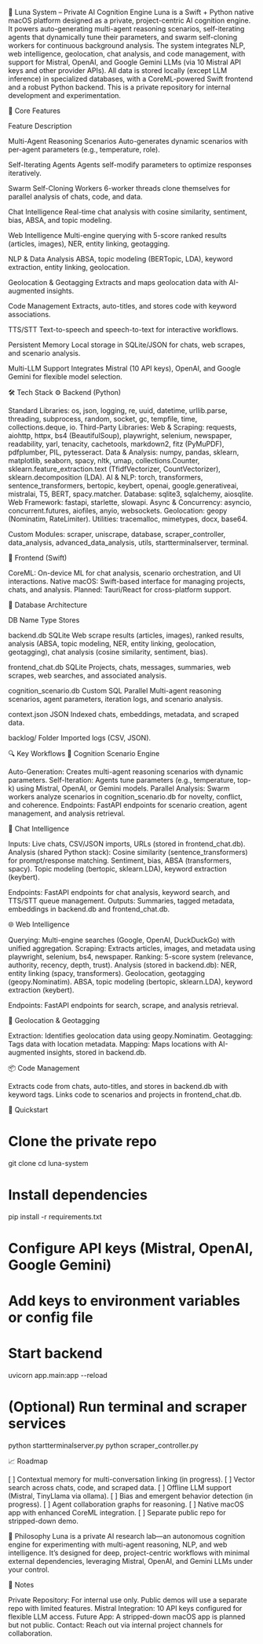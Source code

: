 🧠 Luna System – Private AI Cognition Engine
Luna is a Swift + Python native macOS platform designed as a private, project-centric AI cognition engine. It powers auto-generating multi-agent reasoning scenarios, self-iterating agents that dynamically tune their parameters, and swarm self-cloning workers for continuous background analysis. The system integrates NLP, web intelligence, geolocation, chat analysis, and code management, with support for Mistral, OpenAI, and Google Gemini LLMs (via 10 Mistral API keys and other provider APIs). All data is stored locally (except LLM inference) in specialized databases, with a CoreML-powered Swift frontend and a robust Python backend.
This is a private repository for internal development and experimentation.

🌟 Core Features



Feature
Description



Multi-Agent Reasoning Scenarios
Auto-generates dynamic scenarios with per-agent parameters (e.g., temperature, role).


Self-Iterating Agents
Agents self-modify parameters to optimize responses iteratively.


Swarm Self-Cloning Workers
6-worker threads clone themselves for parallel analysis of chats, code, and data.


Chat Intelligence
Real-time chat analysis with cosine similarity, sentiment, bias, ABSA, and topic modeling.


Web Intelligence
Multi-engine querying with 5-score ranked results (articles, images), NER, entity linking, geotagging.


NLP & Data Analysis
ABSA, topic modeling (BERTopic, LDA), keyword extraction, entity linking, geolocation.


Geolocation & Geotagging
Extracts and maps geolocation data with AI-augmented insights.


Code Management
Extracts, auto-titles, and stores code with keyword associations.


TTS/STT
Text-to-speech and speech-to-text for interactive workflows.


Persistent Memory
Local storage in SQLite/JSON for chats, web scrapes, and scenario analysis.


Multi-LLM Support
Integrates Mistral (10 API keys), OpenAI, and Google Gemini for flexible model selection.



🛠️ Tech Stack
⚙️ Backend (Python)

Standard Libraries: os, json, logging, re, uuid, datetime, urllib.parse, threading, subprocess, random, socket, gc, tempfile, time, collections.deque, io.
Third-Party Libraries:
Web & Scraping: requests, aiohttp, httpx, bs4 (BeautifulSoup), playwright, selenium, newspaper, readability, yarl, tenacity, cachetools, markdown2, fitz (PyMuPDF), pdfplumber, PIL, pytesseract.
Data & Analysis: numpy, pandas, sklearn, matplotlib, seaborn, spacy, nltk, umap, collections.Counter, sklearn.feature_extraction.text (TfidfVectorizer, CountVectorizer), sklearn.decomposition (LDA).
AI & NLP: torch, transformers, sentence_transformers, bertopic, keybert, openai, google.generativeai, mistralai, T5, BERT, spacy.matcher.
Database: sqlite3, sqlalchemy, aiosqlite.
Web Framework: fastapi, starlette, slowapi.
Async & Concurrency: asyncio, concurrent.futures, aiofiles, anyio, websockets.
Geolocation: geopy (Nominatim, RateLimiter).
Utilities: tracemalloc, mimetypes, docx, base64.


Custom Modules: scraper, uniscrape, database, scraper_controller, data_analysis, advanced_data_analysis, utils, startterminalserver, terminal.

📱 Frontend (Swift)

CoreML: On-device ML for chat analysis, scenario orchestration, and UI interactions.
Native macOS: Swift-based interface for managing projects, chats, and analysis.
Planned: Tauri/React for cross-platform support.


📁 Database Architecture



DB Name
Type
Stores



backend.db
SQLite
Web scrape results (articles, images), ranked results, analysis (ABSA, topic modeling, NER, entity linking, geolocation, geotagging), chat analysis (cosine similarity, sentiment, bias).


frontend_chat.db
SQLite
Projects, chats, messages, summaries, web scrapes, web searches, and associated analysis.


cognition_scenario.db
Custom SQL Parallel
Multi-agent reasoning scenarios, agent parameters, iteration logs, and scenario analysis.


context.json
JSON
Indexed chats, embeddings, metadata, and scraped data.


backlog/
Folder
Imported logs (CSV, JSON).



🔍 Key Workflows
🧠 Cognition Scenario Engine

Auto-Generation: Creates multi-agent reasoning scenarios with dynamic parameters.
Self-Iteration: Agents tune parameters (e.g., temperature, top-k) using Mistral, OpenAI, or Gemini models.
Parallel Analysis: Swarm workers analyze scenarios in cognition_scenario.db for novelty, conflict, and coherence.
Endpoints: FastAPI endpoints for scenario creation, agent management, and analysis retrieval.

💬 Chat Intelligence

Inputs: Live chats, CSV/JSON imports, URLs (stored in frontend_chat.db).
Analysis (shared Python stack):
Cosine similarity (sentence_transformers) for prompt/response matching.
Sentiment, bias, ABSA (transformers, spacy).
Topic modeling (bertopic, sklearn.LDA), keyword extraction (keybert).


Endpoints: FastAPI endpoints for chat analysis, keyword search, and TTS/STT queue management.
Outputs: Summaries, tagged metadata, embeddings in backend.db and frontend_chat.db.

🌐 Web Intelligence

Querying: Multi-engine searches (Google, OpenAI, DuckDuckGo) with unified aggregation.
Scraping: Extracts articles, images, and metadata using playwright, selenium, bs4, newspaper.
Ranking: 5-score system (relevance, authority, recency, depth, trust).
Analysis (stored in backend.db):
NER, entity linking (spacy, transformers).
Geolocation, geotagging (geopy.Nominatim).
ABSA, topic modeling (bertopic, sklearn.LDA), keyword extraction (keybert).


Endpoints: FastAPI endpoints for search, scrape, and analysis retrieval.

📍 Geolocation & Geotagging

Extraction: Identifies geolocation data using geopy.Nominatim.
Geotagging: Tags data with location metadata.
Mapping: Maps locations with AI-augmented insights, stored in backend.db.

📦 Code Management

Extracts code from chats, auto-titles, and stores in backend.db with keyword tags.
Links code to scenarios and projects in frontend_chat.db.


🚀 Quickstart
# Clone the private repo
git clone <private-repo-url>
cd luna-system

# Install dependencies
pip install -r requirements.txt

# Configure API keys (Mistral, OpenAI, Google Gemini)
# Add keys to environment variables or config file

# Start backend
uvicorn app.main:app --reload

# (Optional) Run terminal and scraper services
python startterminalserver.py
python scraper_controller.py


📈 Roadmap

[ ] Contextual memory for multi-conversation linking (in progress).
[ ] Vector search across chats, code, and scraped data.
[ ] Offline LLM support (Mistral, TinyLlama via ollama).
[ ] Bias and emergent behavior detection (in progress).
[ ] Agent collaboration graphs for reasoning.
[ ] Native macOS app with enhanced CoreML integration.
[ ] Separate public repo for stripped-down demo.


🧠 Philosophy
Luna is a private AI research lab—an autonomous cognition engine for experimenting with multi-agent reasoning, NLP, and web intelligence. It’s designed for deep, project-centric workflows with minimal external dependencies, leveraging Mistral, OpenAI, and Gemini LLMs under your control.

📝 Notes

Private Repository: For internal use only. Public demos will use a separate repo with limited features.
Mistral Integration: 10 API keys configured for flexible LLM access.
Future App: A stripped-down macOS app is planned but not public.
Contact: Reach out via internal project channels for collaboration.

